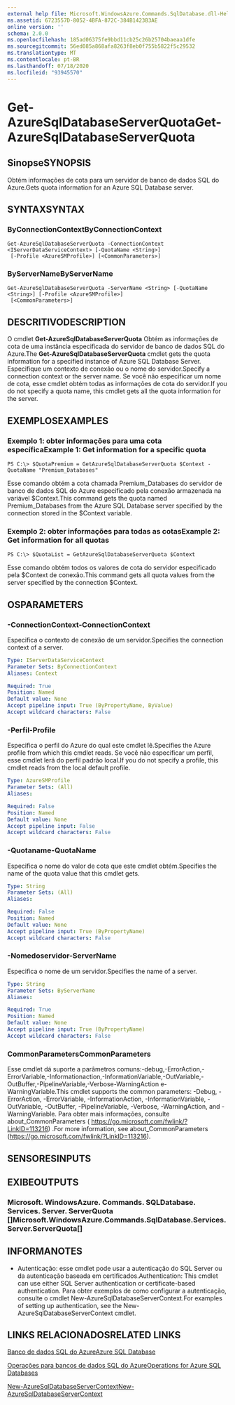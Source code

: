 ```yaml
---
external help file: Microsoft.WindowsAzure.Commands.SqlDatabase.dll-Help.xml
ms.assetid: 6723557D-8052-4BFA-872C-384B1423B3AE
online version: ''
schema: 2.0.0
ms.openlocfilehash: 185ad06375fe9bbd11cb25c26b25704baeaa1dfe
ms.sourcegitcommit: 56ed085a868afa8263f8eb0f755b5822f5c29532
ms.translationtype: MT
ms.contentlocale: pt-BR
ms.lasthandoff: 07/18/2020
ms.locfileid: "93945570"
---
```

# <span data-ttu-id="69f85-101">Get-AzureSqlDatabaseServerQuota</span><span class="sxs-lookup"><span data-stu-id="69f85-101">Get-AzureSqlDatabaseServerQuota</span></span>

## <span data-ttu-id="69f85-102">Sinopse</span><span class="sxs-lookup"><span data-stu-id="69f85-102">SYNOPSIS</span></span>
<span data-ttu-id="69f85-103">Obtém informações de cota para um servidor de banco de dados SQL do Azure.</span><span class="sxs-lookup"><span data-stu-id="69f85-103">Gets quota information for an Azure SQL Database server.</span></span>

## <span data-ttu-id="69f85-104">SYNTAX</span><span class="sxs-lookup"><span data-stu-id="69f85-104">SYNTAX</span></span>

### <span data-ttu-id="69f85-105">ByConnectionContext</span><span class="sxs-lookup"><span data-stu-id="69f85-105">ByConnectionContext</span></span>
```
Get-AzureSqlDatabaseServerQuota -ConnectionContext <IServerDataServiceContext> [-QuotaName <String>]
 [-Profile <AzureSMProfile>] [<CommonParameters>]
```

### <span data-ttu-id="69f85-106">ByServerName</span><span class="sxs-lookup"><span data-stu-id="69f85-106">ByServerName</span></span>
```
Get-AzureSqlDatabaseServerQuota -ServerName <String> [-QuotaName <String>] [-Profile <AzureSMProfile>]
 [<CommonParameters>]
```

## <span data-ttu-id="69f85-107">DESCRITIVO</span><span class="sxs-lookup"><span data-stu-id="69f85-107">DESCRIPTION</span></span>
<span data-ttu-id="69f85-108">O cmdlet **Get-AzureSqlDatabaseServerQuota** Obtém as informações de cota de uma instância especificada do servidor de banco de dados SQL do Azure.</span><span class="sxs-lookup"><span data-stu-id="69f85-108">The **Get-AzureSqlDatabaseServerQuota** cmdlet gets the quota information for a specified instance of Azure SQL Database Server.</span></span>
<span data-ttu-id="69f85-109">Especifique um contexto de conexão ou o nome do servidor.</span><span class="sxs-lookup"><span data-stu-id="69f85-109">Specify a connection context or the server name.</span></span>
<span data-ttu-id="69f85-110">Se você não especificar um nome de cota, esse cmdlet obtém todas as informações de cota do servidor.</span><span class="sxs-lookup"><span data-stu-id="69f85-110">If you do not specify a quota name, this cmdlet gets all the quota information for the server.</span></span>

## <span data-ttu-id="69f85-111">EXEMPLOS</span><span class="sxs-lookup"><span data-stu-id="69f85-111">EXAMPLES</span></span>

### <span data-ttu-id="69f85-112">Exemplo 1: obter informações para uma cota específica</span><span class="sxs-lookup"><span data-stu-id="69f85-112">Example 1: Get information for a specific quota</span></span>
```
PS C:\> $QuotaPremium = GetAzureSqlDatabaseServerQuota $Context -QuotaName "Premium_Databases"
```

<span data-ttu-id="69f85-113">Esse comando obtém a cota chamada Premium_Databases do servidor de banco de dados SQL do Azure especificado pela conexão armazenada na variável $Context.</span><span class="sxs-lookup"><span data-stu-id="69f85-113">This command gets the quota named Premium_Databases from the Azure SQL Database server specified by the connection stored in the $Context variable.</span></span>

### <span data-ttu-id="69f85-114">Exemplo 2: obter informações para todas as cotas</span><span class="sxs-lookup"><span data-stu-id="69f85-114">Example 2: Get information for all quotas</span></span>
```
PS C:\> $QuotaList = GetAzureSqlDatabaseServerQuota $Context
```

<span data-ttu-id="69f85-115">Esse comando obtém todos os valores de cota do servidor especificado pela $Context de conexão.</span><span class="sxs-lookup"><span data-stu-id="69f85-115">This command gets all quota values from the server specified by the connection $Context.</span></span>

## <span data-ttu-id="69f85-116">OS</span><span class="sxs-lookup"><span data-stu-id="69f85-116">PARAMETERS</span></span>

### <span data-ttu-id="69f85-117">-ConnectionContext</span><span class="sxs-lookup"><span data-stu-id="69f85-117">-ConnectionContext</span></span>
<span data-ttu-id="69f85-118">Especifica o contexto de conexão de um servidor.</span><span class="sxs-lookup"><span data-stu-id="69f85-118">Specifies the connection context of a server.</span></span>

```yaml
Type: IServerDataServiceContext
Parameter Sets: ByConnectionContext
Aliases: Context

Required: True
Position: Named
Default value: None
Accept pipeline input: True (ByPropertyName, ByValue)
Accept wildcard characters: False
```

### <span data-ttu-id="69f85-119">-Perfil</span><span class="sxs-lookup"><span data-stu-id="69f85-119">-Profile</span></span>
<span data-ttu-id="69f85-120">Especifica o perfil do Azure do qual este cmdlet lê.</span><span class="sxs-lookup"><span data-stu-id="69f85-120">Specifies the Azure profile from which this cmdlet reads.</span></span>
<span data-ttu-id="69f85-121">Se você não especificar um perfil, esse cmdlet lerá do perfil padrão local.</span><span class="sxs-lookup"><span data-stu-id="69f85-121">If you do not specify a profile, this cmdlet reads from the local default profile.</span></span>

```yaml
Type: AzureSMProfile
Parameter Sets: (All)
Aliases: 

Required: False
Position: Named
Default value: None
Accept pipeline input: False
Accept wildcard characters: False
```

### <span data-ttu-id="69f85-122">-Quotaname</span><span class="sxs-lookup"><span data-stu-id="69f85-122">-QuotaName</span></span>
<span data-ttu-id="69f85-123">Especifica o nome do valor de cota que este cmdlet obtém.</span><span class="sxs-lookup"><span data-stu-id="69f85-123">Specifies the name of the quota value that this cmdlet gets.</span></span>

```yaml
Type: String
Parameter Sets: (All)
Aliases: 

Required: False
Position: Named
Default value: None
Accept pipeline input: True (ByPropertyName)
Accept wildcard characters: False
```

### <span data-ttu-id="69f85-124">-Nomedoservidor</span><span class="sxs-lookup"><span data-stu-id="69f85-124">-ServerName</span></span>
<span data-ttu-id="69f85-125">Especifica o nome de um servidor.</span><span class="sxs-lookup"><span data-stu-id="69f85-125">Specifies the name of a server.</span></span>

```yaml
Type: String
Parameter Sets: ByServerName
Aliases: 

Required: True
Position: Named
Default value: None
Accept pipeline input: True (ByPropertyName)
Accept wildcard characters: False
```

### <span data-ttu-id="69f85-126">CommonParameters</span><span class="sxs-lookup"><span data-stu-id="69f85-126">CommonParameters</span></span>
<span data-ttu-id="69f85-127">Esse cmdlet dá suporte a parâmetros comuns:-debug,-ErrorAction,-ErrorVariable,-Informationaction,-InformationVariable,-OutVariable,-OutBuffer,-PipelineVariable,-Verbose-WarningAction e-WarningVariable.</span><span class="sxs-lookup"><span data-stu-id="69f85-127">This cmdlet supports the common parameters: -Debug, -ErrorAction, -ErrorVariable, -InformationAction, -InformationVariable, -OutVariable, -OutBuffer, -PipelineVariable, -Verbose, -WarningAction, and -WarningVariable.</span></span> <span data-ttu-id="69f85-128">Para obter mais informações, consulte about_CommonParameters ( https://go.microsoft.com/fwlink/?LinkID=113216) .</span><span class="sxs-lookup"><span data-stu-id="69f85-128">For more information, see about_CommonParameters (https://go.microsoft.com/fwlink/?LinkID=113216).</span></span>

## <span data-ttu-id="69f85-129">SENSORES</span><span class="sxs-lookup"><span data-stu-id="69f85-129">INPUTS</span></span>

## <span data-ttu-id="69f85-130">EXIBE</span><span class="sxs-lookup"><span data-stu-id="69f85-130">OUTPUTS</span></span>

### <span data-ttu-id="69f85-131">Microsoft. WindowsAzure. Commands. SQLDatabase. Services. Server. ServerQuota []</span><span class="sxs-lookup"><span data-stu-id="69f85-131">Microsoft.WindowsAzure.Commands.SqlDatabase.Services.Server.ServerQuota[]</span></span>

## <span data-ttu-id="69f85-132">INFORMA</span><span class="sxs-lookup"><span data-stu-id="69f85-132">NOTES</span></span>
* <span data-ttu-id="69f85-133">Autenticação: esse cmdlet pode usar a autenticação do SQL Server ou da autenticação baseada em certificados.</span><span class="sxs-lookup"><span data-stu-id="69f85-133">Authentication: This cmdlet can use either SQL Server authentication or certificate-based authentication.</span></span> <span data-ttu-id="69f85-134">Para obter exemplos de como configurar a autenticação, consulte o cmdlet New-AzureSqlDatabaseServerContext.</span><span class="sxs-lookup"><span data-stu-id="69f85-134">For examples of setting up authentication, see the New-AzureSqlDatabaseServerContext cmdlet.</span></span>

## <span data-ttu-id="69f85-135">LINKS RELACIONADOS</span><span class="sxs-lookup"><span data-stu-id="69f85-135">RELATED LINKS</span></span>

[<span data-ttu-id="69f85-136">Banco de dados SQL do Azure</span><span class="sxs-lookup"><span data-stu-id="69f85-136">Azure SQL Database</span></span>](https://azure.microsoft.com/en-us/services/sql-database/)

[<span data-ttu-id="69f85-137">Operações para bancos de dados SQL do Azure</span><span class="sxs-lookup"><span data-stu-id="69f85-137">Operations for Azure SQL Databases</span></span>](https://msdn.microsoft.com/en-us/library/azure/dn505719.aspx)

[<span data-ttu-id="69f85-138">New-AzureSqlDatabaseServerContext</span><span class="sxs-lookup"><span data-stu-id="69f85-138">New-AzureSqlDatabaseServerContext</span></span>](./New-AzureSqlDatabaseServerContext.md)


